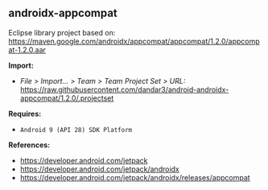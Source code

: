 ## androidx-appcompat

Eclipse library project based on:<br/>
https://maven.google.com/androidx/appcompat/appcompat/1.2.0/appcompat-1.2.0.aar

**Import:**
- _File > Import... > Team > Team Project Set > URL:_<br/>
  https://raw.githubusercontent.com/dandar3/android-androidx-appcompat/1.2.0/.projectset

**Requires:**
- `Android 9 (API 28) SDK Platform`

**References:**
- https://developer.android.com/jetpack
- https://developer.android.com/jetpack/androidx
- https://developer.android.com/jetpack/androidx/releases/appcompat